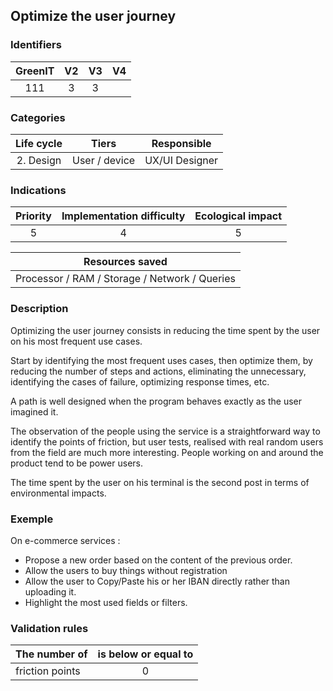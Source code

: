 ## Optimize the user journey

### Identifiers

| GreenIT |  V2  |  V3  |  V4  |
|:-------:|:----:|:----:|:----:|
|   111   | 3  | 3  |      |

### Categories

|  Life cycle   |     Tiers     |  Responsible   |
|:-------------:|:-------------:|:--------------:|
| 2. Design | User / device | UX/UI Designer |

### Indications

| Priority | Implementation difficulty |  Ecological impact   |
|:--------:|:-------------------------:|:--------------------:|
|     5    |            4              |          5           |

|                Resources saved                |
|:---------------------------------------------:|
| Processor / RAM / Storage / Network / Queries |

### Description

Optimizing the user journey consists in reducing the time spent by the user on his most frequent use cases. 

Start by identifying the most frequent uses cases, then optimize them, by reducing the number of steps and 
actions, eliminating the unnecessary, identifying the cases of failure, optimizing response times, etc.

A path is well designed when the program behaves exactly as the user imagined it.

The observation of the people using the service is a straightforward way to identify the points of friction, but user tests,
realised with real random users from the field are much more interesting. People working on and around the product
tend to be power users.

The time spent by the user on his terminal is the second post in terms of environmental impacts.

### Exemple

On e-commerce services : 
* Propose a new order based on the content of the previous order.
* Allow the users to buy things without registration
* Allow the user to Copy/Paste his or her IBAN directly rather than uploading it.
* Highlight the most used fields or filters.


### Validation rules

| The number of   | is below or equal to |  
|-----------------|:--------------------:|
| friction points |          0           |
